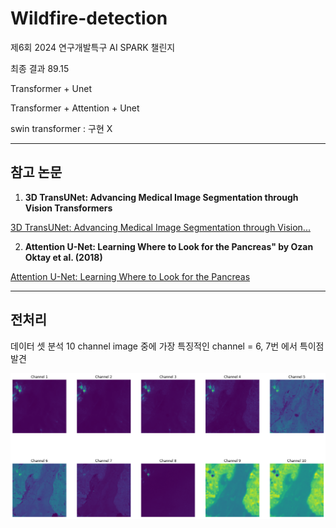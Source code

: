 # Wildfire-detection
제6회 2024 연구개발특구 AI SPARK 챌린지

최종 결과 89.15

Transformer + Unet

Transformer + Attention + Unet

swin transformer : 구현 X

-----------

## 참고 논문

1. **3D TransUNet: Advancing Medical Image Segmentation through Vision Transformers**

[3D TransUNet: Advancing Medical Image Segmentation through Vision...](https://arxiv.org/abs/2310.07781)



2. **Attention U-Net: Learning Where to Look for the Pancreas" by Ozan Oktay et al. (2018)**

[Attention U-Net: Learning Where to Look for the Pancreas](https://arxiv.org/abs/1804.03999)

-----------

## 전처리
데이터 셋 분석 10 channel image 중에 가장 특징적인 channel = 6, 7번 에서 특이점 발견

![10channel](https://github.com/hytric/Wildfire-detection/blob/main/10channel.png)
